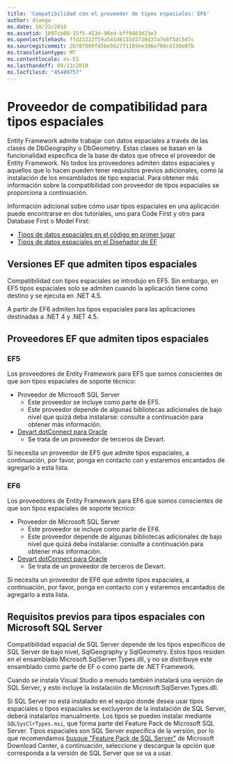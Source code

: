 ```yaml
---
title: 'Compatibilidad con el proveedor de tipos espaciales: EF6'
author: divega
ms.date: 10/23/2016
ms.assetid: 1097cb00-15f5-453d-90ed-bff9403d23e3
ms.openlocfilehash: ffd22222f59a541d8135d3738d37a7e8f5dc5d7c
ms.sourcegitcommit: 2b787009fd5be5627f1189ee396e708cd130e07b
ms.translationtype: MT
ms.contentlocale: es-ES
ms.lasthandoff: 09/13/2018
ms.locfileid: "45489757"
---
```

# <a name="provider-support-for-spatial-types"></a>Proveedor de compatibilidad para tipos espaciales
Entity Framework admite trabajar con datos espaciales a través de las clases de DbGeography o DbGeometry. Estas clases se basan en la funcionalidad específica de la base de datos que ofrece el proveedor de Entity Framework. No todos los proveedores admiten datos espaciales y aquellos que lo hacen pueden tener requisitos previos adicionales, como la instalación de los ensamblados de tipo espacial. Para obtener más información sobre la compatibilidad con proveedor de tipos espaciales se proporciona a continuación.  

Información adicional sobre cómo usar tipos espaciales en una aplicación puede encontrarse en dos tutoriales, uno para Code First y otro para Database First o Model First:  

- [Tipos de datos espaciales en el código en primer lugar](~/ef6/modeling/code-first/data-types/spatial.md)  
- [Tipos de datos espaciales en el Diseñador de EF](~/ef6/modeling/designer/data-types/spatial.md)  

## <a name="ef-releases-that-support-spatial-types"></a>Versiones EF que admiten tipos espaciales  

Compatibilidad con tipos espaciales se introdujo en EF5. Sin embargo, en EF5 tipos espaciales solo se admiten cuando la aplicación tiene como destino y se ejecuta en .NET 4.5.  

A partir de EF6 admiten los tipos espaciales para las aplicaciones destinadas a .NET 4 y .NET 4.5.  

## <a name="ef-providers-that-support-spatial-types"></a>Proveedores EF que admiten tipos espaciales  

### <a name="ef5"></a>EF5  

Los proveedores de Entity Framework para EF5 que somos conscientes de que son tipos espaciales de soporte técnico:  

- Proveedor de Microsoft SQL Server  
    - Este proveedor se incluye como parte de EF5.  
    - Este proveedor depende de algunas bibliotecas adicionales de bajo nivel que quizá deba instalarse: consulte a continuación para obtener más información.  
- [Devart dotConnect para Oracle](http://www.devart.com/dotconnect/oracle/)  
    - Se trata de un proveedor de terceros de Devart.  

Si necesita un proveedor de EF5 que admite tipos espaciales, a continuación, por favor, ponga en contacto con y estaremos encantados de agregarlo a esta lista.  

### <a name="ef6"></a>EF6  

Los proveedores de Entity Framework para EF6 que somos conscientes de que son tipos espaciales de soporte técnico:  

- Proveedor de Microsoft SQL Server  
    - Este proveedor se incluye como parte de EF6.  
    - Este proveedor depende de algunas bibliotecas adicionales de bajo nivel que quizá deba instalarse: consulte a continuación para obtener más información.  
- [Devart dotConnect para Oracle](http://www.devart.com/dotconnect/oracle/)  
    - Se trata de un proveedor de terceros de Devart.  

Si necesita un proveedor de EF6 que admite tipos espaciales, a continuación, por favor, ponga en contacto con y estaremos encantados de agregarlo a esta lista.  

## <a name="prerequisites-for-spatial-types-with-microsoft-sql-server"></a>Requisitos previos para tipos espaciales con Microsoft SQL Server  

Compatibilidad espacial de SQL Server depende de los tipos específicos de SQL Server de bajo nivel, SqlGeography y SqlGeometry. Estos tipos residen en el ensamblado Microsoft.SqlServer.Types.dll, y no se distribuye este ensamblado como parte de EF o como parte de .NET Framework.  

Cuando se instala Visual Studio a menudo también instalará una versión de SQL Server, y esto incluye la instalación de Microsoft.SqlServer.Types.dll.  

Si SQL Server no está instalado en el equipo donde desea usar tipos espaciales o tipos espaciales se excluyeron de la instalación de SQL Server, deberá instalarlos manualmente. Los tipos se pueden instalar mediante `SQLSysClrTypes.msi`, que forma parte del Feature Pack de Microsoft SQL Server. Tipos espaciales son SQL Server específica de la versión, por lo que recomendamos [busque "Feature Pack de SQL Server"](https://www.microsoft.com/en-us/search/result.aspx?q=sql+server+feature+pack) de Microsoft Download Center, a continuación, seleccione y descargue la opción que corresponda a la versión de SQL Server que se va a usar.
